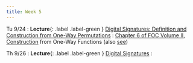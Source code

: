 ```yaml
---
title: Week 5
---
```


Tu 9/24
: **Lecture**{: .label .label-green } [Digital Signatures: Definition and Construction from One-Way Permutations](/assets/lecture-notes/collection-F24.pdf)
    : [Chapter 6 of FOC Volume II](https://www.wisdom.weizmann.ac.il/~oded/PSBookFrag/sign.ps), [Construction](https://dl.acm.org/doi/pdf/10.1145/100216.100269) from One-Way Functions (also [see](https://eprint.iacr.org/2005/328.pdf))

Th 9/26
: **Lecture**{: .label .label-green } [Digital Signatures](/assets/lecture-notes/collection-F24.pdf)
    : 
